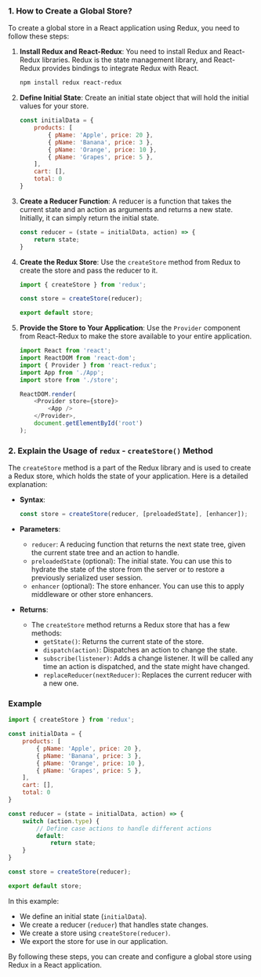 ### 1. How to Create a Global Store?

To create a global store in a React application using Redux, you need to follow these steps:

1. **Install Redux and React-Redux**:
   You need to install Redux and React-Redux libraries. Redux is the state management library, and React-Redux provides bindings to integrate Redux with React.

   ```bash
   npm install redux react-redux
   ```

2. **Define Initial State**:
   Create an initial state object that will hold the initial values for your store.

   ```javascript
   const initialData = {
       products: [
           { pName: 'Apple', price: 20 },
           { pName: 'Banana', price: 3 },
           { pName: 'Orange', price: 10 },
           { pName: 'Grapes', price: 5 },
       ],
       cart: [],
       total: 0
   }
   ```

3. **Create a Reducer Function**:
   A reducer is a function that takes the current state and an action as arguments and returns a new state. Initially, it can simply return the initial state.

   ```javascript
   const reducer = (state = initialData, action) => {
       return state;
   }
   ```

4. **Create the Redux Store**:
   Use the `createStore` method from Redux to create the store and pass the reducer to it.

   ```javascript
   import { createStore } from 'redux';

   const store = createStore(reducer);

   export default store;
   ```

5. **Provide the Store to Your Application**:
   Use the `Provider` component from React-Redux to make the store available to your entire application.

   ```javascript
   import React from 'react';
   import ReactDOM from 'react-dom';
   import { Provider } from 'react-redux';
   import App from './App';
   import store from './store';

   ReactDOM.render(
       <Provider store={store}>
           <App />
       </Provider>,
       document.getElementById('root')
   );
   ```

### 2. Explain the Usage of `redux` - `createStore()` Method

The `createStore` method is a part of the Redux library and is used to create a Redux store, which holds the state of your application. Here is a detailed explanation:

- **Syntax**:
  ```javascript
  const store = createStore(reducer, [preloadedState], [enhancer]);
  ```

- **Parameters**:
  - `reducer`: A reducing function that returns the next state tree, given the current state tree and an action to handle.
  - `preloadedState` (optional): The initial state. You can use this to hydrate the state of the store from the server or to restore a previously serialized user session.
  - `enhancer` (optional): The store enhancer. You can use this to apply middleware or other store enhancers.

- **Returns**:
  - The `createStore` method returns a Redux store that has a few methods:
    - `getState()`: Returns the current state of the store.
    - `dispatch(action)`: Dispatches an action to change the state.
    - `subscribe(listener)`: Adds a change listener. It will be called any time an action is dispatched, and the state might have changed.
    - `replaceReducer(nextReducer)`: Replaces the current reducer with a new one.

### Example

```javascript
import { createStore } from 'redux';

const initialData = {
    products: [
        { pName: 'Apple', price: 20 },
        { pName: 'Banana', price: 3 },
        { pName: 'Orange', price: 10 },
        { pName: 'Grapes', price: 5 },
    ],
    cart: [],
    total: 0
}

const reducer = (state = initialData, action) => {
    switch (action.type) {
        // Define case actions to handle different actions
        default:
            return state;
    }
}

const store = createStore(reducer);

export default store;
```

In this example:
- We define an initial state (`initialData`).
- We create a reducer (`reducer`) that handles state changes.
- We create a store using `createStore(reducer)`.
- We export the store for use in our application.

By following these steps, you can create and configure a global store using Redux in a React application.